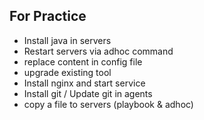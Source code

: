 ## For Practice ##

* Install java in servers
* Restart servers via adhoc command
* replace content in config file 
* upgrade existing tool
* Install nginx and start service
* Install git / Update git in agents
* copy a file to servers (playbook & adhoc)
